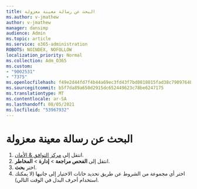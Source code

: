 ```yaml
---
title: البحث عن رسالة معينة معزولة
ms.author: v-jmathew
author: v-jmathew
manager: dansimp
audience: Admin
ms.topic: article
ms.service: o365-administration
ROBOTS: NOINDEX, NOFOLLOW
localization_priority: Normal
ms.collection: Adm_O365
ms.custom:
- "9002531"
- "7375"
ms.openlocfilehash: f49e2d44fd7f4b44a69ec3fd43f7bd0818015fad38c79097648456f53ff6870e
ms.sourcegitcommit: b5f7da89a650d2915dc652449623c78be6247175
ms.translationtype: MT
ms.contentlocale: ar-SA
ms.lasthandoff: 08/05/2021
ms.locfileid: "53967932"
---
```

# <a name="find-a-specific-quarantined-message"></a>البحث عن رسالة معينة معزولة

1. انتقل إلى [مركز التوافق & الأمان](https://go.microsoft.com/fwlink/p/?linkid=2077143).
2. انتقل إلى **الفحص مراجعة**  >  **إدارة**  >  **المخاطر**.
3. اختر **بحث**.
4. اختر أي مجموعة من الشروط عن طريق تحديد خانات الاختيار إلى جانبها (لا يمكنك استخدام أحرف البدل في الوقت التالي).

